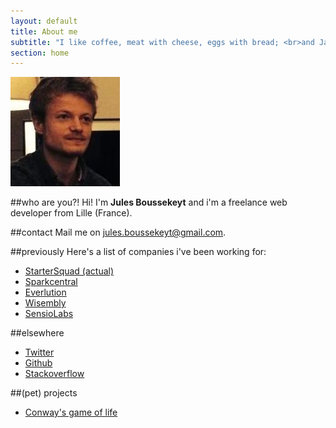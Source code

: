 ```yaml
---
layout: default
title: About me
subtitle: "I like coffee, meat with cheese, eggs with bread; <br>and Javascript"
section: home
---
```


![Jules Boussekeyt](/assets/images/jules-boussekeyt.jpg)

##who are you?!
Hi! I'm __Jules Boussekeyt__ and i'm a freelance web developer from Lille (France).


##contact
Mail me on [jules.boussekeyt@gmail.com](mailto:jules.boussekeyt@gmail.com).

##previously
Here's a list of companies i've been working for:

- [StarterSquad (actual)](http://startersquad.com)
- [Sparkcentral](http://www.sparkcentral.com)
- [Everlution](http://www.everlution.com)
- [Wisembly](http://wisembly.com/fr)
- [SensioLabs](http://sensiolabs.com)

##elsewhere
- [Twitter](https://twitter.com/julesbou)
- [Github](https://github.com/julesbou)
- [Stackoverflow](http://stackoverflow.com/users/505836/jules)

##(pet) projects
- [Conway's game of life](/projects/game-of-life)
